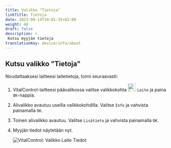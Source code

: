```yaml
---
title: Valikko "Tietoja"
linkTitle: Tietoja
date: 2023-09-14T10:01:35+02:00
weight: 40
draft: false
description: >
 Kutsu myyjän tietoja
translationKey: device/info/about
---
```

## Kutsu valikko "Tietoja"

Noudattaaksesi laitteesi laitetietoja, toimi seuraavasti:

1. VitalControl-laitteesi päävalikossa valitse valikkokohta <img src="/icons/device.svg" width="25" align="bottom" alt="Laite" /> `Laite` ja paina `OK`-nappia.

2. Alivalikko avautuu useilla valikkokohdilla. Valitse `Info` ja vahvista painamalla `OK`.

3. Toinen alivalikko avautuu. Valitse `Lisätieto` ja vahvista painamalla `OK`.

4. Myyjän tiedot näytetään nyt.

   ![VitalControl: Valikko Laite Tiedot](../images/about.png "Kutsu myyjän tietoja")
